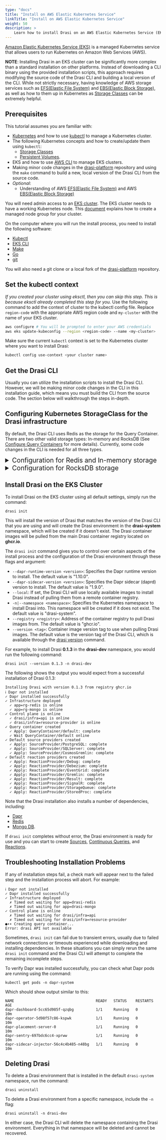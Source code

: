```yaml
---
type: "docs"
title: "Install on AWS Elastic Kubernetes Service"
linkTitle: "Install on AWS Elastic Kubernetes Service"
weight: 50
description: >
    Learn how to install Drasi on an AWS Elastic Kubernetes Service (EKS) cluster
---
```


[Amazon Elastic Kubernetes Service (EKS)](https://aws.amazon.com/eks/) is a managed Kubernetes service that allows users to run Kubernetes on Amazon Web Services (AWS).

**NOTE**: Installing Drasi in an EKS cluster can be significantly more complex than a standard installation on other platforms. Instead of downloading a CLI binary using the provided installation scripts, this approach requires modifying the source code of the Drasi CLI and building a local version of the CLI. While not strictly necessary, having knowledge of AWS storage services such as [EFS(Elastic File System)](https://aws.amazon.com/efs/) and [EBS(Elastic Block Storage)](https://aws.amazon.com/ebs/), as well as how to them up in Kubernetes as [Storage Classes](https://kubernetes.io/docs/concepts/storage/storage-classes/) can be extremely helpful.

## Prerequisites
This tutorial assumes you are familiar with:
- [Kubernetes](https://kubernetes.io/) and how to use [kubectl](https://kubernetes.io/docs/tasks/tools/#kubectl) to manage a Kubernetes cluster.
- The following Kubernetes concepts and how to create/update them using `kubectl`: 
  - [Storage Classes](https://kubernetes.io/docs/concepts/storage/storage-classes/)
  - [Persistent Volumes](https://kubernetes.io/docs/concepts/storage/persistent-volumes/).
- EKS and how to use [AWS CLI](https://aws.amazon.com/cli/) to manage EKS clusters.
- Making minor code changes in the [drasi-platform](https://github.com/drasi-project/drasi-platform) repository and using the `make` command to build a new, local version of the Drasi CLI from the source code.
- *Optional*:
  - Understanding of AWS [EFS(Elastic File System)](https://aws.amazon.com/efs/) and AWS [EBS(Elastic Block Storage)](https://aws.amazon.com/ebs/)

You will need admin access to an [EKS cluster](https://docs.aws.amazon.com/eks/latest/userguide/create-cluster.html). The EKS cluster needs to have a working Kubernetes node. This [document](https://docs.aws.amazon.com/eks/latest/userguide/create-managed-node-group.html) explains how to create a managed node group for your cluster.

On the computer where you will run the install process, you need to install the following software:
- [Kubectl](https://kubernetes.io/docs/tasks/tools/#kubectl)
- [EKS CLI](https://aws.amazon.com/cli/)
- [Make](https://www.gnu.org/software/make/)
- [Go](https://go.dev/)
- [git](https://git-scm.com/downloads)

You will also need a git clone or a local fork of the [drasi-platform](https://github.com/drasi-project/drasi-platform) repository.

## Set the kubectl context
*If you created your cluster using eksctl, then you can skip this step. This is because eksctl already completed this step for you.* 
Use the following command to add the context of cluster to the kubectl config file. Replace `region-code` with the appropriate AWS region code and `my-cluster` with the name of your EKS cluster.

```bash
aws configure # You will be prompted to enter your AWS credentials
aws eks update-kubeconfig --region <region-code> --name <my-cluster>
```

Make sure the current `kubectl` context is set to the Kubernetes cluster where you want to install Drasi:

```bash
kubectl config use-context <your cluster name>
```

## Get the Drasi CLI
Usually you can utilize the installation scripts to install the Drasi CLI. However, we will be making minor code changes in the CLI in this installation guide, which means you must build the CLI from the source code. The section below will walkthrough the steps in-depth.



## Configuring Kubernetes StorageClass for the Drasi infrastructure
By default, the Drasi CLI uses Redis as the storage for the Query Container. There are two other valid storage types: In-memory and RocksDB (See [Configure Query Containers](/how-to-guides/configure-query-containers) for more details). Currently, some code changes in the CLI is needed for all three types.

<details>
<summary style="font-size: 1.5em;">Configuration for Redis and In-memory storage</summary>

#### 1. Configure the Drasi CLI
To begin with, retrieve the name of the StorageClass in your EKS cluster using the following command:
```bash
kubectl get storageclass
```
In your local clone or fork of the `drasi-platform` repo, navigate to `cli/service/resources/infra.yaml`. Locate a StatefulSet with the name `drasi-redis` and navigate to the `volumeClaimTemplates` section. Under `spec`, add a field with the name `storageClassname` and the name of your storage class that you have retrieved previously.
```yaml
...
apiVersion: apps/v1
kind: StatefulSet
metadata:
  name: drasi-redis
  labels:
    app: drasi-redis
spec:
...
  volumeClaimTemplates:
    - metadata:
        name: data
      spec:
        accessModes: [ReadWriteOnce]
        storageClassName: <your-storage-class>  # Add the storage class here
        resources:
          requests:
            storage: 1Gi
...
```

Similarly, locate a StatefulSet with the name `drasi-mongo` and navigate to the `volumeClaimTemplates` section. Under `spec`, add a field with the name `storageClassname` and the name of your storage class that you have retrieved previously.

```yaml
...
apiVersion: apps/v1
kind: StatefulSet
metadata:
  name: drasi-mongo
  labels:
    app: drasi-mongo
spec:
...
  volumeClaimTemplates:
    - metadata:
        name: data
      spec:
        accessModes: [ReadWriteOnce]
        storageClassName: <your-storage-class>  # Add the storage class here
        resources:
          requests:
            storage: 1Gi
...
```

A re-build of the Drasi CLI is needed. The [readme.md](https://github.com/drasi-project/drasi-platform/blob/main/cli/README.md) file in the `cli` folder describes how to build and install the Drasi CLI on your computer.

#### 2. Enable the AWS EBS CSI driver as an EKS addon
We recommend following this [tutorial](https://stackoverflow.com/a/75758116) for this step if you are unfamiliar with the process.

This completes the configuration steps for using Redis/In-memory as the Query Container storage. Proceed to the next section for installing Drasi to the cluster.

</details>



<details>
<summary style="font-size: 1.5em;">Configuration for RocksDB storage</summary>

#### 1. Configure the Drasi CLI
To begin with, retrieve the name of the StorageClass in your EKS cluster using the following command:
```bash
kubectl get storageclass
```
In your local clone or fork of the `drasi-platform` repo, navigate to `cli/service/resources/infra.yaml`. Locate a StatefulSet with the name `drasi-redis` and navigate to the `volumeClaimTemplates` section. Under `spec`, add a field with the name `storageClassname` and the name of your storage class that you have retrieved previously.
```yaml
...
apiVersion: apps/v1
kind: StatefulSet
metadata:
  name: drasi-redis
  labels:
    app: drasi-redis
spec:
...
  volumeClaimTemplates:
    - metadata:
        name: data
      spec:
        accessModes: [ReadWriteOnce]
        storageClassName: <your-storage-class>  # Add the storage class here
        resources:
          requests:
            storage: 1Gi
...
```

Similarly, locate a StatefulSet with the name `drasi-mongo` and navigate to the `volumeClaimTemplates` section. Under `spec`, add a field with the name `storageClassname` and the name of your storage class that you have retrieved previously.

```yaml
...
apiVersion: apps/v1
kind: StatefulSet
metadata:
  name: drasi-mongo
  labels:
    app: drasi-mongo
spec:
...
  volumeClaimTemplates:
    - metadata:
        name: data
      spec:
        accessModes: [ReadWriteOnce]
        storageClassName: <your-storage-class>  # Add the storage class here
        resources:
          requests:
            storage: 1Gi
...
```

#### 2. Enable the AWS EBS CSI driver as an EKS addon
We recommend following this [tutorial](https://stackoverflow.com/a/75758116) for this step if you are unfamiliar with the process.

This completes the configuration steps for using Redis/In-memory as the Query Container storage. Proceed to the next section for installing Drasi to the cluster.

#### 3. Enable an EFS CSI driver
To begin with, we need to enable an AWS EFS CSI driver and create an EFS system. The default EBS system does not support the PVC access mode of `ReadWriteMany`, which is used by RocksDB. This [guide](https://docs.aws.amazon.com/eks/latest/userguide/efs-csi.html) showcases how to setup this driver and create a file system.

#### 4. Deploy StorageClass, PersistentVolume and PersistentVolumeClaim
This [guide](https://stackoverflow.com/a/59671383) uses `kubectl` to configure the necessary Kubernetes resources. Specifically, a StorageClass, PersistentVolume and a PersistentVolumeClaim will be created.

#### 5. Configuring the default Query Container in the CLI
In your local clone or fork of the `drasi-platform` repo, navigate to `cli/service/resources/default-query-container.yaml`. Create a new storage with type `rocksDb` and put in the name of the Storageclass that you just created in the `storageClass` field. 

*Sample default-query-container.yaml file with rocksDB*
```yaml
kind: QueryContainer
apiVersion: v1
name: default
spec:
  queryHostCount: 1
  defaultStore: rocks
  storage:
    rocks:
      kind: rocksDb
      storageClass: <name-of-your-storage-class>
      enableArchive: false
```
A rebuild of the Drasi CLI is needed. The [readme.md](https://github.com/drasi-project/drasi-platform/blob/main/cli/README.md) file in the `cli` folder describes how to build and install the Drasi CLI on your computer.

</details>

## Install Drasi on the EKS Cluster
To install Drasi on the EKS cluster using all default settings, simply run the command:

```text
drasi init
```

This will install the version of Drasi that matches the version of the Drasi CLI that you are using and will create the Drasi environment in the **drasi-system** namespace, which will be created if it doesn't exist. The Drasi container images will be pulled from the main Drasi container registry located on **ghcr.io**.

The `drasi init` command gives you to control over certain aspects of the install process and the configuration of the Drasi environment through these flags and argument:

- `--dapr-runtime-version <version>`: Specifies the Dapr runtime version to install. The default value is "1.10.0".
- `--dapr-sidecar-version <version>`: Specifies the Dapr sidecar (daprd) version to install. The default value is "1.9.0".
- `--local`: If set, the Drasi CLI will use locally available images to install Drasi instead of pulling them from a remote container registry.
- `-n|--namespace <namespace>`: Specifies the Kubernetes namespace to install Drasi into. This namespace will be created if it does not exist. The default value is "drasi-system".
- `--registry <registry>`: Address of the container registry to pull Drasi images from. The default value is "ghcr.io".
- `--version <tag>`: Container image version tag to use when pulling Drasi images. The default value is the version tag of the Drasi CLI, which is available through the [drasi version](/docs/content/reference/command-line-interface#drasi-version) command.

For example, to install Drasi **0.1.3** in the **drasi-dev** namespace, you would run the following command:

```text
drasi init --version 0.1.3 -n drasi-dev
```

The following shows the output you would expect from a successful installation of Drasi 0.1.3:

```
Installing Drasi with version 0.1.3 from registry ghcr.io
ℹ Dapr not installed
✓ Dapr installed successfully
✓ Infrastructure deployed
  ✓ app=rg-redis is online
  ✓ app=rg-mongo is online
✓ Control plane is online
  ✓ drasi/infra=api is online
  ✓ drasi/infra=resource-provider is online
✓ Query container created
  ✓ Apply: QueryContainer/default: complete
  ✓ Wait QueryContainer/default online
✓ Default source providers created
  ✓ Apply: SourceProvider/PostgreSQL: complete
  ✓ Apply: SourceProvider/SQLServer: complete
  ✓ Apply: SourceProvider/CosmosGremlin: complete
✓ Default reaction providers created
  ✓ Apply: ReactionProvider/Debug: complete
  ✓ Apply: ReactionProvider/Debezium: complete
  ✓ Apply: ReactionProvider/EventGrid: complete
  ✓ Apply: ReactionProvider/Gremlin: complete
  ✓ Apply: ReactionProvider/Result: complete
  ✓ Apply: ReactionProvider/SignalR: complete
  ✓ Apply: ReactionProvider/StorageQueue: complete
  ✓ Apply: ReactionProvider/StoredProc: complete
```

Note that the Drasi installation also installs a number of dependencies, including:
- [Dapr](https://dapr.io/)
- [Redis](https://redis.io/)
- [Mongo DB](https://www.mongodb.com/).

If `drasi init` completes without error, the Drasi environment is ready for use and you can start to create [Sources](/how-to-guides/configure-sources/), [Continuous Queries](/how-to-guides/write-continuous-queries/), and [Reactions](/how-to-guides/configure-reactions/).

## Troubleshooting Installation Problems
If any of installation steps fail, a check mark will appear next to the failed step and the installation process will abort. For example:

```
ℹ Dapr not installed
✓ Dapr installed successfully
✓ Infrastructure deployed
  ✗ Timed out waiting for app=drasi-redis
  ✗ Timed out waiting for app=drasi-mongo
✓ Control plane is online
  ✗ Timed out waiting for drasi/infra=api
  ✗ Timed out waiting for drasi/infra=resource-provider
●∙∙ Creating query container...
Error: drasi API not available
```

Sometimes, `drasi init` can fail due to transient errors, usually due to failed network connections or timeouts experienced while downloading and installing dependencies. In these situations you can simply rerun the same `drasi init` command and the Drasi CLI will attempt to complete the remaining incomplete steps.

To verify Dapr was installed successfully, you can check what Dapr pods are running using the command:

```text
kubectl get pods -n dapr-system
```

Which should show output similar to this:

```
NAME                                     READY   STATUS    RESTARTS        AGE
dapr-dashboard-5cc65d985f-qzqbg          1/1     Running   0               10m
dapr-operator-5d98f57c86-kspwk           1/1     Running   0               10m
dapr-placement-server-0                  1/1     Running   0               10m
dapr-sentry-697bdc6cc4-xprww             1/1     Running   0               10m
dapr-sidecar-injector-56c4c4b485-n48bg   1/1     Running   0               10m
```

## Deleting Drasi
To delete a Drasi environment that is installed in the default `drasi-system` namespace, run the command:

```text
drasi uninstall
```

To delete a Drasi environment from a specific namespace, include the `-n` flag:

```text
drasi uninstall -n drasi-dev
```

In either case, the Drasi CLI will delete the namespace containing the Drasi environment. Everything in that namespace will be deleted and cannot be recovered.